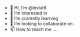 - 👋 Hi, I’m @leviut6 
- 👀 I’m interested in 
- 🌱 I’m currently learning 
- 💞️ I’m looking to collaborate on .
- 📫 How to reach me ....

<!---
leviut6/leviut6 is a ✨ special ✨ repository because its `README.md` (this file) appears on your GitHub profile.
You can click the Preview link to take a look at your changes.
--->

